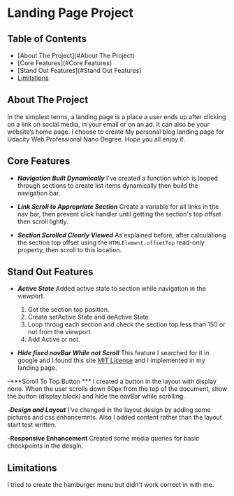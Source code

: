 # Landing Page Project

## Table of Contents

* [About The Project](#About The Project)
* [Core Features](#Core Features)
* [Stand Out Features](#Stand Out Features)
* [Limitstions](Limitations)

## About The Project

In the simplest terms, a landing page is a place a user ends up after clicking on a link on social media, in your email or on an ad. It can also be your website’s home page.
I choose to create My personal blog landing page for Udacity Web Professional Nano Degree. Hope you all enjoy it.

## Core Features

- ***Navigation Built Dynamically***
    I've created a function which is looped through sections to create list items dynamically then build the navigation bar.
    
    
- ***Link Scroll to Appropriate Section***
Create a variable for all links in the nav bar, then prevent click handler until getting the section's top offset then scroll lightly.


- ***Section Scrolled Clearly Viewed***
    As explained before, after calculationg the section top offset using the `HTMLElement.offsetTop` read-only property, then scroll to this location.
    
## Stand Out Features

- ***Active State***
 Added active state to section while navigation in the viewport. 

    1. Get the section top position.
    2. Create setActive State and deActive State
    3. Loop throug each section and check the section top less than 150 or not from the viewport.
    4. Add Active or not.

- ***Hide fixed navBar While not Scroll***
    This feature I searched for it in google and I found this site [MIT License](https://gomakethings.com)
    and I implemented in my landing page.
    
-***Scroll To Top Button ***
    I created a button in the layout with display none. When the user scrolls down 60px from the top of the document, show the button (display block) and hide the navBar while scrolling.
    
-***Design and Layout***
I've changed in the layout design by adding some pictures and css enhancemnts. Also I added content rather than the layout start test written.


-**Responsive Enhancement**
Created some media queries for basic checkpoints in the desgin.

## Limitations

I tried to create the hamburger menu but didn't work correct in with me.